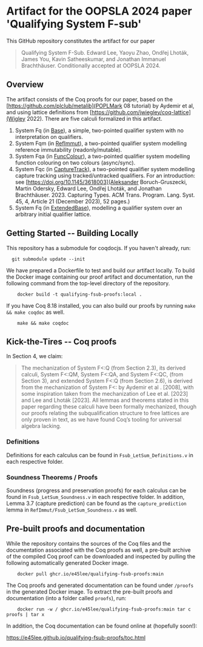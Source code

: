 # Artifact for the OOPSLA 2024 paper 'Qualifying System F-sub'

This GitHub repository constitutes the artifact for our paper

> Qualifying System F-Sub.  Edward Lee, Yaoyu Zhao, Ondřej Lhoták, James You, Kavin Satheeskumar, and Jonathan Immanuel Brachthäuser.
> Conditionally accepted at OOPSLA 2024.

## Overview

The artifact consists of the Coq proofs for our paper, based on the [https://github.com/plclub/metalib](POPLMark 08 tutorial) by Aydemir et al, and using lattice definitions from [https://github.com/jwiegley/coq-lattice](Wigley 2022).  There are five calculi formalized in this artifact.

1.  System Fq (in [Base](Base)), a simple, two-pointed qualifier system with no interpretation
    on qualifiers.
2.  System Fqm (in [RefImmut](RefImmut)), a two-pointed qualifier system modelling reference immutability
    (readonly/mutable).
3.  System Fqa (in [FuncColour](FuncColour)), a two-pointed qualifier system modelling function colouring
    on two colours (async/sync).
4.  System Fqc (in [CaptureTrack](CaptureTrack)), a two-pointed qualifier system modelling capture tracking
    using tracked/untracked qualifiers.  For an introduction: see [https://doi.org/10.1145/3618003](Aleksander Boruch-Gruszecki, Martin Odersky, Edward Lee, 
    Ondřej Lhoták, and Jonathan Brachthäuser. 2023. Capturing Types. ACM Trans. Program. Lang. Syst. 45, 4, 
    Article 21 (December 2023), 52 pages.)
5.  System Fq (in [ExtendedBase](ExtendedBase)), modelling a qualifier system over an arbitrary initial qualifier lattice.
 
## Getting Started -- Building Locally

This repository has a submodule for coqdocjs.  If you haven't already, run:
```
  git submodule update --init
```

We have prepared a Dockerfile to test and build our artifact locally.  To build the Docker
image containing our proof artifact and documentation, run the following command from the top-level
directory of the repository.

```
    docker build -t qualifying-fsub-proofs:local .
```

If you have Coq 8.18 installed, you can also build our proofs by running `make && make coqdoc` as well.

```
    make && make coqdoc
```

## Kick-the-Tires -- Coq proofs

In Section 4, we claim:

> The mechanization of System F<:Q (from Section 2.3), its derived calculi, System F<:QM, System F<:QA,
> and System F<:QC, (from Section 3), and extended System F<:Q (from Section 2.6), is derived from
> the mechanization of System F<: by Aydemir et al . [2008], with some inspiration taken from the
> mechanization of Lee et al. [2023] and Lee and Lhoták [2023]. All lemmas and theorems stated in
> this paper regarding these calculi have been formally mechanized, though our proofs relating the
> subqualification structure to free lattices are only proven in text, as we have found Coq’s tooling
> for universal algebra lacking.

### Definitions
Definitions for each calculus can be found in `Fsub_LetSum_Definitions.v` in each respective folder.

### Soundness Theorems / Proofs
Soundness (progress and preservation proofs) for each calculus can be found in `Fsub_LetSum_Soundness.v` in each respective folder.  In addition,
Lemma 3.7 (capture prediction) can be found as the `capture_prediction` lemma in `RefImmut/Fsub_LetSum_Soundness.v` as well.

## Pre-built proofs and documentation

While the repository contains the sources of the Coq files and the documentation
associated with the Coq proofs as well, a pre-built archive of the compiled Coq proof
can be downloaded and inspected by pulling the following automatically generated Docker image.

```
    docker pull ghcr.io/e45lee/qualifying-fsub-proofs:main
```

The Coq proofs and generated documentation can be found under `/proofs` in the generated Docker image.
To extract the pre-built proofs and documentation (into a folder called `proofs`), run:

```
    docker run -w / ghcr.io/e45lee/qualifying-fsub-proofs:main tar c proofs | tar x
```

In addition, the Coq documentation can be found online at (hopefully soon!):

<https://e45lee.github.io/qualifying-fsub-proofs/toc.html>
